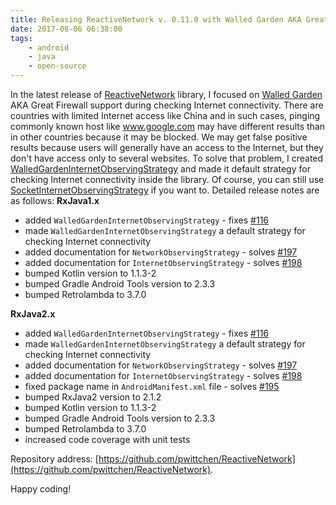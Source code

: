 ```yaml
---
title: Releasing ReactiveNetwork v. 0.11.0 with Walled Garden AKA Great Firewall support
date: 2017-08-06 06:38:00
tags:
	- android
	- java
	- open-source
---
```


In the latest release of [ReactiveNetwork](https://github.com/pwittchen/ReactiveNetwork) library, I focused on [Walled Garden](http://searchsecurity.techtarget.com/definition/walled-garden) AKA Great Firewall support during checking Internet connectivity. There are countries with limited Internet access like China and in such cases, pinging commonly known host like www.google.com may have different results than in other countries because it may be blocked. We may get false positive results because users will generally have an access to the Internet, but they don't have access only to several websites. To solve that problem, I created [WalledGardenInternetObservingStrategy](https://github.com/pwittchen/ReactiveNetwork/blob/RxJava2.x/library/src/main/java/com/github/pwittchen/reactivenetwork/library/rx2/internet/observing/strategy/WalledGardenInternetObservingStrategy.java) and made it default strategy for checking Internet connectivity inside the library. Of course, you can still use [SocketInternetObservingStrategy](https://github.com/pwittchen/ReactiveNetwork/blob/RxJava2.x/library/src/main/java/com/github/pwittchen/reactivenetwork/library/rx2/internet/observing/strategy/SocketInternetObservingStrategy.java) if you want to. Detailed release notes are as follows: **RxJava1.x**

*   added `WalledGardenInternetObservingStrategy` \- fixes [#116](https://github.com/pwittchen/ReactiveNetwork/issues/116)
*   made `WalledGardenInternetObservingStrategy` a default strategy for checking Internet connectivity
*   added documentation for `NetworkObservingStrategy` \- solves [#197](https://github.com/pwittchen/ReactiveNetwork/issues/197)
*   added documentation for `InternetObservingStrategy` \- solves [#198](https://github.com/pwittchen/ReactiveNetwork/issues/198)
*   bumped Kotlin version to 1.1.3-2
*   bumped Gradle Android Tools version to 2.3.3
*   bumped Retrolambda to 3.7.0

**RxJava2.x**

*   added `WalledGardenInternetObservingStrategy` \- fixes [#116](https://github.com/pwittchen/ReactiveNetwork/issues/116)
*   made `WalledGardenInternetObservingStrategy` a default strategy for checking Internet connectivity
*   added documentation for `NetworkObservingStrategy` \- solves [#197](https://github.com/pwittchen/ReactiveNetwork/issues/197)
*   added documentation for `InternetObservingStrategy` \- solves [#198](https://github.com/pwittchen/ReactiveNetwork/issues/198)
*   fixed package name in `AndroidManifest.xml` file - solves [#195](https://github.com/pwittchen/ReactiveNetwork/issues/195)
*   bumped RxJava2 version to 2.1.2
*   bumped Kotlin version to 1.1.3-2
*   bumped Gradle Android Tools version to 2.3.3
*   bumped Retrolambda to 3.7.0
*   increased code coverage with unit tests

Repository address: [https://github.com/pwittchen/ReactiveNetwork](https://github.com/pwittchen/ReactiveNetwork). 

Happy coding!
